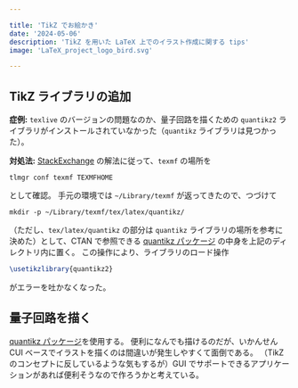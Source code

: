 ```yaml
---

title: 'TikZ でお絵かき'
date: '2024-05-06'
description: 'TikZ を用いた LaTeX 上でのイラスト作成に関する tips'
image: 'LaTeX_project_logo_bird.svg'

---
```


## TikZ ライブラリの追加

**症例:** `texlive` のバージョンの問題なのか、量子回路を描くための `quantikz2` ライブラリがインストールされていなかった（`quantikz` ライブラリは見つかった）。

**対処法:** [StackExchange](https://tex.stackexchange.com/questions/187193/how-to-install-tikz-pgf-libraries) の解法に従って、`texmf` の場所を

```shell
tlmgr conf texmf TEXMFHOME
```

として確認。
手元の環境では `~/Library/texmf` が返ってきたので、つづけて

```shell
mkdir -p ~/Library/texmf/tex/latex/quantikz/
```

（ただし、`tex/latex/quantikz` の部分は `quantikz` ライブラリの場所を参考に決めた）として、CTAN で参照できる [quantikz パッケージ](https://ctan.org/pkg/quantikz) の中身を上記のディレクトリ内に置く。
この操作により、ライブラリのロード操作

```latex
\usetikzlibrary{quantikz2}
```

がエラーを吐かなくなった。

## 量子回路を描く

[quantikz パッケージ](https://ctan.org/pkg/quantikz)を使用する。
便利になんでも描けるのだが、いかんせん CUI ベースでイラストを描くのは間違いが発生しやすくて面倒である。
（TikZ のコンセプトに反しているような気もするが）GUI でサポートできるアプリケーションがあれば便利そうなので作ろうかと考えている。
